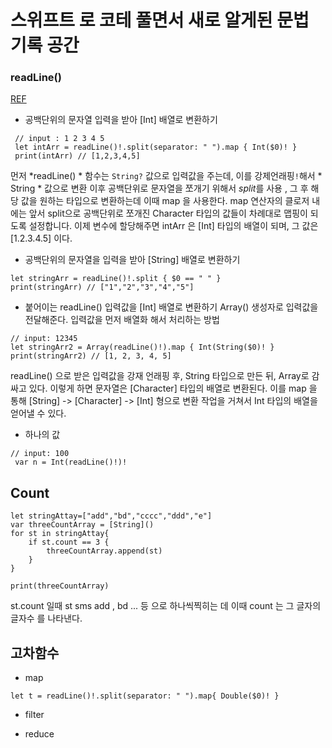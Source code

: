 # 스위프트 로 코테 풀면서 새로 알게된 문법 기록 공간 

### readLine()
[REF](https://0urtrees.tistory.com/94)
-   공백단위의 문자열 입력을 받아 [Int] 배열로 변환하기
```
 // input : 1 2 3 4 5
 let intArr = readLine()!.split(separator: " ").map { Int($0)! }
 print(intArr) // [1,2,3,4,5]
```

먼저 *readLine() * 함수는 ```String?``` 값으로 입력값을 주는데, 이를 강제언래핑```!```해서 * String * 값으로 변환
이후 공백단위로 문자열을 쪼개기 위해서 *split*를 사용 , 그 후 해당 값을 원하는 타입으로 변환하는데 이때 map 을 사용한다. map 연산자의
클로저 내에는 앞서 split으로 공백단위로 쪼개진 Character 타입의 값들이 차례대로 맵핑이 되도록 설정합니다. 이제 변수에 할당해주면
intArr 은 [Int] 타입의 배열이 되며, 그 값은 [1.2.3.4.5] 이다. 

- 공백단위의 문자열을 입력을 받아 [String] 배열로 변환하기
```
let stringArr = readLine()!.split { $0 == " " }
print(stringArr) // ["1","2","3","4","5"]
```
- 붙어이는 readLine() 입력값을 [Int] 배열로 변환하기
Array() 생성자로 입력값을 전달해준다. 입력값을 먼저 배열화 해서 처리하는 방법

```
// input: 12345
let stringArr2 = Array(readLine()!).map { Int(String($0)! }
print(stringArr2) // [1, 2, 3, 4, 5]
```
readLine() 으로 받은 입력값을 강재 언래핑 후, String 타입으로 만든 뒤, Array로 감싸고 있다. 이렇게 하면
문자열은 [Character] 타입의 배열로 변환된다. 이를 map 을 통해 [String] -> [Character] -> [Int] 형으로 변환 작업을 거쳐서 
Int 타입의 배열을 얻어낼 수 있다. 


- 하나의 값 
```
// input: 100 
 var n = Int(readLine()!)!

```
## Count
```
let stringAttay=["add","bd","cccc","ddd","e"]
var threeCountArray = [String]()
for st in stringAttay{
    if st.count == 3 {
        threeCountArray.append(st)
    }
}

print(threeCountArray)
```
st.count 일때 st sms add , bd ...  등 으로 하나씩찍히는 데 이때 count 는 그 글자의 글자수 를 나타낸다. 

## 고차함수 

- map
```
let t = readLine()!.split(separator: " ").map{ Double($0)! }

```
- filter

- reduce


